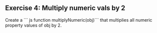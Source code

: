 <h2> Exercise 4: Multiply numeric vals by 2 </h2>
Create a ``` js function multiplyNumeric(obj)``` that multiplies all numeric property values of obj by 2.
